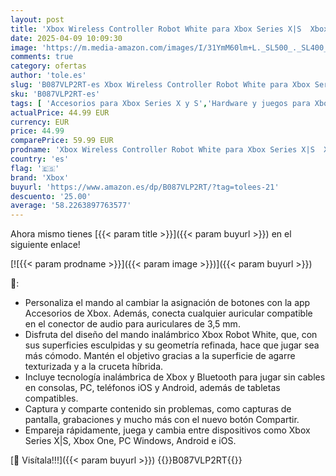 ```yaml
---
layout: post
title: 'Xbox Wireless Controller Robot White para Xbox Series X|S  Xbox One  Windows 10/11  iOS y Android'
date: 2025-04-09 10:09:30
image: 'https://m.media-amazon.com/images/I/31YmM60lm+L._SL500_._SL400_.jpg'
comments: true
category: ofertas
author: 'tole.es'
slug: 'B087VLP2RT-es Xbox Wireless Controller Robot White para Xbox Series X|S...'
sku: 'B087VLP2RT-es'
tags: [ 'Accesorios para Xbox Series X y S','Hardware y juegos para Xbox Series X y S','Mandos y controles para Xbox Series X y S','Videojuegos','xbox','🇪🇸', ]
actualPrice: 44.99 EUR
currency: EUR
price: 44.99
comparePrice: 59.99 EUR
prodname: 'Xbox Wireless Controller Robot White para Xbox Series X|S  Xbox One  Windows 10/11  iOS y Android'
country: 'es'
flag: '🇪🇸'
brand: 'Xbox'
buyurl: 'https://www.amazon.es/dp/B087VLP2RT/?tag=tolees-21'
descuento: '25.00'
average: '58.2263897763577'
---
```


Ahora mismo tienes [{{< param title >}}]({{< param buyurl >}}) en el siguiente enlace!

[![{{< param prodname >}}]({{< param image >}})]({{< param buyurl >}})

🔎:

- Personaliza el mando al cambiar la asignación de botones con la app Accesorios de Xbox. Además, conecta cualquier auricular compatible en el conector de audio para auriculares de 3,5 mm.
- Disfruta del diseño del mando inalámbrico Xbox Robot White, que, con sus superficies esculpidas y su geometría refinada, hace que jugar sea más cómodo. Mantén el objetivo gracias a la superficie de agarre texturizada y a la cruceta híbrida.
- Incluye tecnología inalámbrica de Xbox y Bluetooth para jugar sin cables en consolas, PC, teléfonos iOS y Android, además de tabletas compatibles.
- Captura y comparte contenido sin problemas, como capturas de pantalla, grabaciones y mucho más con el nuevo botón Compartir.
- Empareja rápidamente, juega y cambia entre dispositivos como Xbox Series X|S, Xbox One, PC Windows, Android e iOS.

[🛒 Visítala!!!]({{< param buyurl >}})
{{<world>}}B087VLP2RT{{</world>}}
